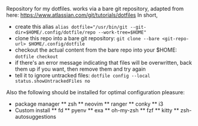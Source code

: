 Repository for my dotfiles. works via a bare git repository, adapted from here: https://www.atlassian.com/git/tutorials/dotfiles
In short, 
* create this alias `alias dotfile="/usr/bin/git --git-dir=$HOME/.config/dotfile/repo --work-tree=$HOME"` 
* clone this repo into a bare git repository: `git clone --bare <git-repo-url> $HOME/.config/dotfile`
* checkout the actual content from the bare repo into your $HOME: `dotfile checkout`
* if there's an error message indicating that files will be overwritten, back them up if you want, then remove them and try again
* tell it to ignore untracked files: `dotfile config --local status.showUntrackedFiles no`

Also the following should be installed for optimal configuration pleasure:

* package manager
** zsh
** neovim
** ranger
** conky
** i3
* Custom install 
** fd
** pyenv
** exa
** oh-my-zsh
** fzf
** kitty
** zsh-autosuggestions
